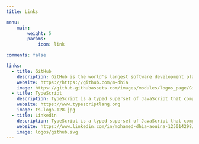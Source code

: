 ```yaml
---
title: Links

menu:
    main: 
        weight: 5
        params:
            icon: link

comments: false

links:
  - title: GitHub
    description: GitHub is the world's largest software development platform.
    website: https://https://github.com/m-dhia
    image: https://github.githubassets.com/images/modules/logos_page/GitHub-Mark.png
  - title: TypeScript
    description: TypeScript is a typed superset of JavaScript that compiles to plain JavaScript.
    website: https://www.typescriptlang.org
    image: ts-logo-128.jpg
  - title: Linkedin
    description: TypeScript is a typed superset of JavaScript that compiles to plain JavaScript.
    website: https://www.linkedin.com/in/mohamed-dhia-aouina-125014298/
    image: logos/github.svg
---
```


